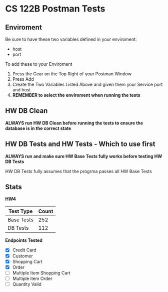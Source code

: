 # CS 122B Postman Tests


## Enviroment

Be sure to have these two variables defined in your enviroment:

* host
* port

To add these to your Enviroment 
1. Press the Gear on the Top Right of your Postman Window
2. Press Add
3. Create the Two Variables Listed Above and given them your Service port and host
4. **REMEMBER to select the enviroment when running the tests**

## HW DB Clean

**ALWAYS run HW DB Clean before running the tests to ensure the database is in the correct state**

## HW DB Tests and HW Tests - Which to use first

**ALWAYS run and make sure HW Base Tests fully works before testing HW DB Tests**

HW DB Tests fully assumes that the progrma passes all HW Base Tests


## Stats

**HW4**

Test Type  | Count
------------- | -------------
Base Tests  | 252
DB Tests  | 112

**Endpoints Tested**
- [x] Credit Card
- [x] Customer
- [x] Shopping Cart
- [x] Order
- [ ] Multiple Item Shopping Cart
- [ ] Multiple item Order
- [ ] Quantity Valid
